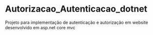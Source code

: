 # Autorizacao_Autenticacao_dotnet
Projeto para implementação de autenticação e autorização em website desenvolvido em asp.net core mvc
